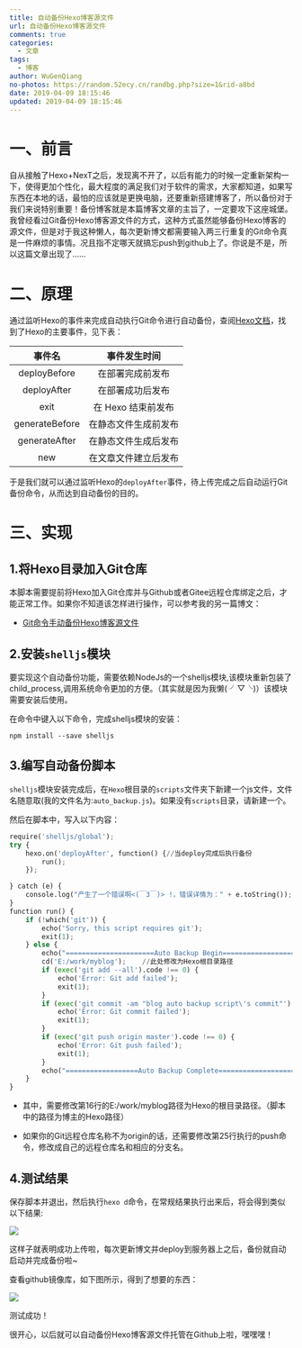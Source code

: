 ```yaml
---
title: 自动备份Hexo博客源文件
url: 自动备份Hexo博客源文件
comments: true
categories:
  - 文章
tags:
  - 博客
author: WuGenQiang
no-photos: https://random.52ecy.cn/randbg.php?size=1&rid-a8bd
date: 2019-04-09 18:15:46
updated: 2019-04-09 18:15:46
---
```


# 一、前言
自从接触了Hexo+NexT之后，发现离不开了，以后有能力的时候一定重新架构一下，使得更加个性化，最大程度的满足我们对于软件的需求，大家都知道，如果写东西在本地的话，最怕的应该就是更换电脑，还要重新搭建博客了，所以备份对于我们来说特别重要！备份博客就是本篇博客文章的主旨了，一定要攻下这座城堡。
我曾经看过Git备份Hexo博客源文件的方式，这种方式虽然能够备份Hexo博客的源文件，但是对于我这种懒人，每次更新博文都需要输入两三行重复的Git命令真是一件麻烦的事情。况且指不定哪天就搞忘push到github上了。你说是不是，所以这篇文章出现了……

<!--more-->
# 二、原理
通过监听Hexo的事件来完成自动执行Git命令进行自动备份，查阅[Hexo文档](https://hexo.io/zh-cn/api/events.html)，找到了Hexo的主要事件，见下表：

事件名|事件发生时间
:---:|:---:
deployBefore|在部署完成前发布
deployAfter|在部署成功后发布
exit|在 Hexo 结束前发布
generateBefore|在静态文件生成前发布
generateAfter|在静态文件生成后发布
new|在文章文件建立后发布

于是我们就可以通过监听Hexo的`deployAfter`事件，待上传完成之后自动运行Git备份命令，从而达到自动备份的目的。
# 三、实现
## 1.将Hexo目录加入Git仓库
本脚本需要提前将Hexo加入Git仓库并与Github或者Gitee远程仓库绑定之后，才能正常工作。如果你不知道该怎样进行操作，可以参考我的另一篇博文：
* [Git命令手动备份Hexo博客源文件](https://wugenqiang.gitee.io/articles/manual_backup_blog_source_files.html)

## 2.安装`shelljs`模块
要实现这个自动备份功能，需要依赖NodeJs的一个shelljs模块,该模块重新包装了child_process,调用系统命令更加的方便。（其实就是因为我懒( ╯▽╰)）该模块需要安装后使用。

在命令中键入以下命令，完成shelljs模块的安装：
```
npm install --save shelljs
```
## 3.编写自动备份脚本
`shelljs`模块安装完成后，在`Hexo`根目录的`scripts`文件夹下新建一个js文件，文件名随意取(我的文件名为:`auto_backup.js`)。如果没有`scripts`目录，请新建一个。

然后在脚本中，写入以下内容：

```python
require('shelljs/global');
try {
    hexo.on('deployAfter', function() {//当deploy完成后执行备份
        run();
    });

} catch (e) {
    console.log("产生了一个错误啊<(￣3￣)> !，错误详情为：" + e.toString());
}
function run() {
    if (!which('git')) {
        echo('Sorry, this script requires git');
        exit(1);
    } else {
        echo("======================Auto Backup Begin===========================");
        cd('E:/work/myblog');    //此处修改为Hexo根目录路径
        if (exec('git add --all').code !== 0) {
            echo('Error: Git add failed');
            exit(1);
        }
        if (exec('git commit -am "blog auto backup script\'s commit"').code !== 0) {
            echo('Error: Git commit failed');
            exit(1);
        }
        if (exec('git push origin master').code !== 0) {
            echo('Error: Git push failed');
            exit(1);
        }
        echo("==================Auto Backup Complete============================")
    }
}
```
* 其中，需要修改第16行的E:/work/myblog路径为Hexo的根目录路径。（脚本中的路径为博主的Hexo路径）

* 如果你的Git远程仓库名称不为origin的话，还需要修改第25行执行的push命令，修改成自己的远程仓库名和相应的分支名。

## 4.测试结果
保存脚本并退出，然后执行`hexo d`命令，在常规结果执行出来后，将会得到类似以下结果:

![](https://wugenqiang.github.io/PictureBed/pictures/20190409215918.png)

这样子就表明成功上传啦，每次更新博文并deploy到服务器上之后，备份就自动启动并完成备份啦~

查看github镜像库，如下图所示，得到了想要的东西：

![](https://wugenqiang.github.io/PictureBed/pictures/20190409220342.png)

测试成功！

很开心，以后就可以自动备份Hexo博客源文件托管在Github上啦，嘿嘿嘿！